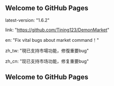 ## Welcome to GitHub Pages
latest-version: "1.6.2"


link: "https://github.com/Tining123/DemonMarket"


en: "Fix vital bugs about market command！"


zh_tw: "現已支持市場功能，修復重要bug"


zh_cn: "现已支持市场功能，修复重要bug"

## Welcome to GitHub Pages
